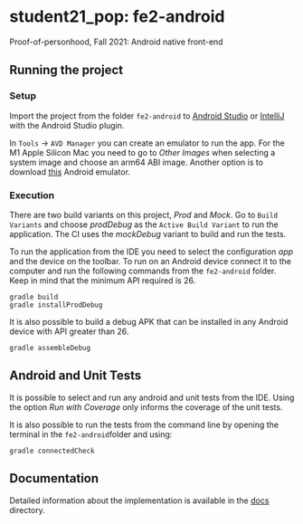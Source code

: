 # student21_pop: fe2-android
Proof-of-personhood, Fall 2021: Android native front-end

## Running the project

### Setup

Import the project from the folder `fe2-android` to [Android Studio](https://developer.android.com/studio) or [IntelliJ](https://www.jetbrains.com/idea/) with the Android Studio plugin.

In `Tools` -> `AVD Manager` you can create an emulator to run the app. For the M1 Apple Silicon Mac you need to go to *Other Images* when selecting a system image and choose an arm64 ABI image. Another option is to download [this](https://github.com/google/android-emulator-m1-preview) Android emulator.

### Execution

There are two build variants on this project, *Prod* and *Mock*. Go to `Build Variants` and choose *prodDebug* as the `Active Build Variant` to run the application. The CI uses the *mockDebug* variant to build and run the tests.

To run the application from the IDE you need to select the configuration *app* and the device on the toolbar. To run on an Android device connect it to the computer and run the following commands from the `fe2-android` folder. Keep in mind that the minimum API required is 26.

```
gradle build
gradle installProdDebug
```

It is also possible to build a debug APK that can be installed in any Android device with API greater than 26.
```
gradle assembleDebug
```

## Android and Unit Tests

It is possible to select and run any android and unit tests from the IDE. Using the option *Run with Coverage* only informs the coverage of the unit tests. 

It is also possible to run the tests from the command line by opening the terminal in the `fe2-android`folder and using:

```
gradle connectedCheck
```

## Documentation

Detailed information about the implementation is available in the [docs](docs/README.md) directory.